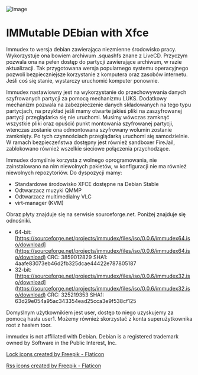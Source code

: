 ![Image](https://i.ibb.co/NxtyJ3T/immudex2.png)

# IMMutable DEbian with Xfce

Immudex to wersja debian zawierająca niezmienne środowisko pracy. Wykorzystuje
ona bowiem archiwum .squashfs znane z LiveCD. Przyczym pozwala ona na pełen
dostęp do partycji zawierające archiwum, w razie aktualizacji. Tak przygotowana
wersja popularnego systemu operacyjnego pozwoli bezpieczniejsze korzystanie
z komputera oraz zasobów internetu. Jeśli coś się stanie, wystarczy uruchomić
komputer ponownie.

Immudex nastawiowny jest na wykorzystanie do przechowywania danych szyfrowanych
partycji za pomocą mechanizmu LUKS. Dodatkowy mechanizm pozwala na 
zabezpieczenie danych składowanych na tego typu partycjach, na przykład jeśli
mamy otwarte jakieś pliki na zaszyfrowanej partycji przeglądarka się nie
uruchomi. Musimy wówczas zamknąć wszystkie pliki oraz opuścić punkt montowania
szyfrowanej partycji, wtenczas zostanie ona odmontowana szyfrowany wolumin
zostanie zamknięty. Po tych czynnościach przeglądarką uruchomi się
samodzielnie. W ramach bezpieczeństwa dostępny jest również sandboxer FireJail,
zablokowano również wszelkie sieciowe połączenia przychodzące.

Immudex domyślnie korzysta z wolnego oprogramowania, nie zainstalowano na nim
niewolnych pakietów, w konfiguracji nie ma również niewolnych repozytoriów.
Do dyspozycji mamy:
  * Standardowe środowisko XFCE dostępne na Debian Stable
  * Odtwarzacz muzyki QMMP
  * Odtwarzacz multimedialny VLC
  * virt-manager (KVM)

Obraz płyty znajduje się na serwisie sourceforge.net. Poniżej znajduje się 
odnośniki.
  * 64-bit: [https://sourceforge.net/projects/immudex/files/iso/0.0.6/immudex64.iso/download](https://sourceforge.net/projects/immudex/files/iso/0.0.6/immudex64.iso/download)
    CRC: 3859012829 SHA1: 4aafe83073eb46d2fb325dcae44422e787805187
  * 32-bit: [https://sourceforge.net/projects/immudex/files/iso/0.0.6/immudex32.iso/download](https://sourceforge.net/projects/immudex/files/iso/0.0.6/immudex32.iso/download)
    CRC: 325219353 SHA1: 63d29e054a95ac343354ead25cca3e9f538cf125

Domyślnym użytkownikiem jest user, dostęp to niego uzyskujemy za pomocą hasła
user1. Możemy również skorzystać z konta superużytkownika root z hasłem toor.

immudex is not affiliated with Debian. Debian is a registered trademark owned 
by Software in the Public Interest, Inc.

[Lock icons created by Freepik - Flaticon](https://www.flaticon.com/free-icons/lock)

[Rss icons created by Freepik - Flaticon](https://www.flaticon.com/free-icons/rss)
 
